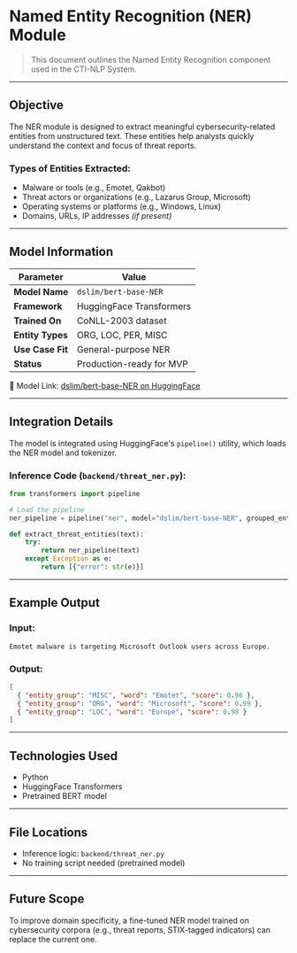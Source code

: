 # Named Entity Recognition (NER) Module

> This document outlines the Named Entity Recognition component used in the CTI-NLP System.

---

## Objective

The NER module is designed to extract meaningful cybersecurity-related entities from unstructured text. These entities help analysts quickly understand the context and focus of threat reports.

### Types of Entities Extracted:

- Malware or tools (e.g., Emotet, Qakbot)
- Threat actors or organizations (e.g., Lazarus Group, Microsoft)
- Operating systems or platforms (e.g., Windows, Linux)
- Domains, URLs, IP addresses _(if present)_

---

## Model Information

| Parameter        | Value                    |
| ---------------- | ------------------------ |
| **Model Name**   | `dslim/bert-base-NER`    |
| **Framework**    | HuggingFace Transformers |
| **Trained On**   | CoNLL-2003 dataset       |
| **Entity Types** | ORG, LOC, PER, MISC      |
| **Use Case Fit** | General-purpose NER      |
| **Status**       | Production-ready for MVP |

🔗 Model Link: [dslim/bert-base-NER on HuggingFace](https://huggingface.co/dslim/bert-base-NER)

---

## Integration Details

The model is integrated using HuggingFace's `pipeline()` utility, which loads the NER model and tokenizer.

### Inference Code (`backend/threat_ner.py`):

```python
from transformers import pipeline

# Load the pipeline
ner_pipeline = pipeline("ner", model="dslim/bert-base-NER", grouped_entities=True)

def extract_threat_entities(text):
    try:
        return ner_pipeline(text)
    except Exception as e:
        return [{"error": str(e)}]
```

---

## Example Output

### Input:

```text
Emotet malware is targeting Microsoft Outlook users across Europe.
```

### Output:

```json
[
  { "entity_group": "MISC", "word": "Emotet", "score": 0.96 },
  { "entity_group": "ORG", "word": "Microsoft", "score": 0.99 },
  { "entity_group": "LOC", "word": "Europe", "score": 0.98 }
]
```

---

## Technologies Used

- Python
- HuggingFace Transformers
- Pretrained BERT model

---

## File Locations

- Inference logic: `backend/threat_ner.py`
- No training script needed (pretrained model)

---

## Future Scope

To improve domain specificity, a fine-tuned NER model trained on cybersecurity corpora (e.g., threat reports, STIX-tagged indicators) can replace the current one.
